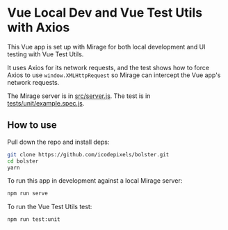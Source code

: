 # Vue Local Dev and Vue Test Utils with Axios

This Vue app is set up with Mirage for both local development and UI testing with Vue Test Utils.

It uses Axios for its network requests, and the test shows how to force Axios to use `window.XMLHttpRequest` so Mirage can intercept the Vue app's network requests.

The Mirage server is in [src/server.js](./src/server.js). The test is in [tests/unit/example.spec.js](./tests/unit/example.spec.js).

## How to use

Pull down the repo and install deps:

```sh
git clone https://github.com/icodepixels/bolster.git
cd bolster
yarn
```

To run this app in development against a local Mirage server:

```sh
npm run serve
```

To run the Vue Test Utils test:

```sh
npm run test:unit
```
